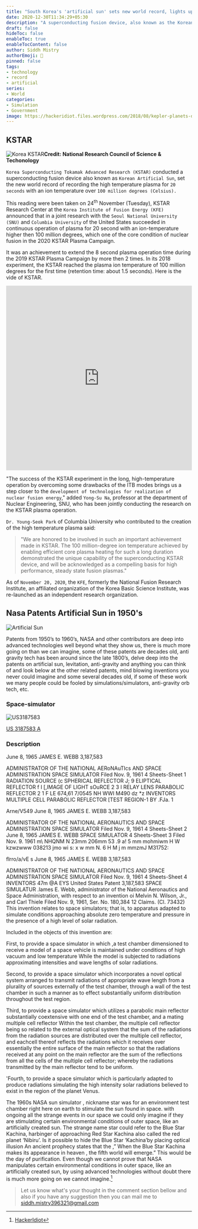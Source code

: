 ```yaml
---
title: "South Korea's 'artificial sun' sets new world record, lights up at 100 million degrees for record 20 seconds"
date: 2020-12-30T11:34:29+05:30
description: "A superconducting fusion device, also known as the Korean artificial sun, set the new world record as it successfully maintained high temperature over 100 million degrees (Celsius) for a record 20 seconds."
draft: false
hideToc: false
enableToc: true
enableTocContent: false
author: Siddh Mistry
authorEmoji: 🤯
pinned: false
tags:
- technology
- record
- artificial
series:
- World
categories:
- Simulation
- Government
image: https://hackeridiot.files.wordpress.com/2018/08/kepler-planets-dual-sun.jpg
---
```


## KSTAR

![Korea KSTAR](/images/posts/korea-KSTAR.jpg)**Credit: National Research Council of Science & Techonology**

`Korea Superconducting Tokamak Advanced Research (KSTAR)` conducted a superconducting fusion device also known as `Korean Artificial Sun`, set the new world record of recording the high temperature plasma for `20 seconds` with an ion temperature over `100 million degrees (Celsius).`



This reading were been taken on 24<sup>th</sup> November (Tuesday), KSTAR Research Center at the `Korea Institute of Fusion Energy (KFE)` announced that  in a joint research with the `Seoul National University (SNU)` and `Columbia University` of the United States succeeded in continuous operation of plasma for 20 second with an ion-temperature higher then 100 million degrees, which one of the core condition of nuclear fusion in the 2020 KSTAR Plasma Campaign.



It was an achievement to extend the 8 second plasma operation time during the 2019 KSTAR Plasma Campaign by more then 2 times. In its 2018 experiment, the KSTAR reached the plasma ion temperature of 100 million degrees for the first time (retention time: about 1.5 seconds). Here is the vide of KSTAR.

<iframe width="100%" height="500" src="https://www.youtube.com/embed/L5XVQuA0Mto" frameborder="0" allow="accelerometer; autoplay; clipboard-write; encrypted-media; gyroscope; picture-in-picture" allowfullscreen></iframe>



"The success of the KSTAR experiment in the long, high-temperature operation by overcoming some drawbacks of the ITB modes brings us a step closer to the `development of technologies for realization of nuclear fusion energy`," added `Yong-Su Na`, professor at the department of Nuclear Engineering, SNU, who has been jointly conducting the research on the KSTAR plasma operation.



`Dr. Young-Seok Park` of Columbia University who contributed to the creation of the high temperature plasma said: 

> "We are honored to be involved in such an important achievement made in KSTAR. The 100 million-degree ion temperature achieved by enabling efficient core plasma heating for such a long duration demonstrated the unique capability of the superconducting KSTAR device, and will be acknowledged as a compelling basis for high performance, steady state fusion plasmas."



As of `November 20, 2020`, the `KFE`, formerly the National Fusion Research Institute, an affiliated organization of the Korea Basic Science Institute, was re-launched as an independent research organization.



## Nasa Patents Artificial Sun in 1950's

![Artificial Sun](https://www-iipta-com.cdn.ampproject.org/i/s/www.iipta.com/wp-content/uploads/2017/05/sunn.jpg)



Patents from 1950’s to 1960’s, NASA and other contributors are deep into advanced technologies well beyond what they show us, there is much more going on than we can imagine, some of these patents are decades old, anti gravity tech has been around since the late 1800’s, delve deep into the patents on artificial sun, levitation, anti-gravity and anything you can think of and look below at the other related patents, mind blowing inventions you never could imagine and some several decades old, if some of these work we many people could be fooled by simulations/simulators, anti-gravity orb tech, etc.



### Space-simulator

![US3187583](/images/posts/US3187583.png)

[US 3187583 A](/files/US3187583.pdf)

### Description

June 8, 1965 JAMES E. WEBB 3,187,583

ADMINISTRATOR OF THE NATIONAL AERoNAuTIcs AND SPACE ADMINISTRATION SPACE SIMULATOR Filed Nov. 9, 1961 4 Sheets-Sheet 1 RADIATION SOURCE (c SPHERICAL REFLECTOR J; 9 ELIPTICAL REFLECTOR f I [,IMAGE OF LIGHT sOuRCE 2 3 I RELAY LENS PARABOLIC REFLECTOR 2 1 F LE 674,61 7/0545 NH WWI M490 dz *z INVENTORS MULTIPLE CELL PARABOLIC REFLECTOR [TEST REGION-1 BY .FJa. 1

Arne/V549 June 8, 1965 JAMES E. WEBB 3,187,583

ADMINISTRATOR OF THE NATIONAL AERONAUTICS AND SPACE ADMINISTRATION SPACE SIMULATOR Filed Nov. 9, 1961 4 Sheets-Sheet 2 June 8, 1965 JAMES E. WEBB SPACE SIMULATOR 4 Sheets-Sheet 3 Filed Nov. 9. 1961 m\ NHQNM N 23mm 206mm 53 .9 a! 5 mm mohmiwm H W kzwzwww 038213 jmo wi s: x w mm N. 6 H M j m mmzmJ M31752:

flrro/a/vE s June 8, 1965 JAMES E. WEBB 3,187,583

ADMINISTRATOR OF THE NATIONAL AERONAUTICS AND SPACE ADMINISTRATlON SPACE SIMULATOR Filed Nov. 9, 1961 4 Sheets-Sheet 4 INVENTORS 47m @A EYS United States Patent 3,187,583 SPACE SIMULATUR .lames E. Webb, administrator of the National Aeronautics and Space Administration, with respect to an invention oi Melvin N. Wilson, Jr., and Carl Thiele Filed Nov. 9, 1961, Ser. No. 180,384 12 Claims. (Cl. 73432) This invention relates to space simulators; that is, to apparatus adapted to simulate conditions approaching absolute zero temperature and pressure in the presence of a high level of solar radiation.

Included in the objects of this invention are:

First, to provide a space simulator in which ,a test chamber dimensioned to receive a model of a space vehicle is maintained under conditions of high vacuum and low temperature While the model is subjected to radiations approximating intensities and wave lengths of solar radiations.

Second, to provide a space simulator which incorporates a novel optical system arranged to transmit radiations of appropriate wave length from a plurality of sources externally of the test chamber, through a wall of the test chamber in such a manner as to effect substantially uniform distribution throughout the test region.

Third, to provide a space simulator which utilizes a parabolic main reflector substantially coextensive with one end of the test chamber, and a mating multiple cell reflector Within the test chamber, the multiple cell reflector being so related to the external optical system that the sum of the radiations from the radiation sources are distributed over the multiple cell reflector, and eachcell thereof reflects the radiations which it receives over essentially the entire surface of the main reflector so that the radiations received at any point on the main reflector are the sum of the reflections from all the cells of the multiple cell reflector; whereby the radiations transmitted by the main reflector tend to be uniform.

'Fourth, to provide a space simulator which is particularly adapted to produce radiations simulating the high intensity solar radiations believed to exist in the region of the planet Venus.



The 1960s NASA sun simulator , nickname star was for an environment test chamber right here on earth to stimulate the sun found in space. with ongoing all the strange events in our space we could only imagine if they are stimulating certain environmental conditions of outer space, like an artificially created sun. The strange name star could refer to the Blue Star Kachina, harbinger of approaching Red Star Kachina also called the red planet ‘Nibiru’.
Is it possible to hide the Blue Star ‘Kachina’by placing optical illusion
An ancient prophecy states that the ,” When the Blue Star Kachina makes its appearance in heaven , the fifth world will emerge.” This would be the day of purification. Even though we cannot prove that NASA manipulates certain environmental conditions in outer space, like an artificially created sun, by using advanced technologies without doubt there is much more going on we cannot imagine.[^Source]



> Let us know what's your thought in the comment section bellow and also if you have any suggestion then you can mail me to <a href="mailto:siddh.mistry396321@gmail.com">siddh.mistry396321@gmail.com</a>

[^Source]: [HackerIdiot](https://hackeridiot.wordpress.com/2018/08/06/nasa-patents-artificial-sun-in-the-1950s-to-be-used-as-nibiru/amp/)

